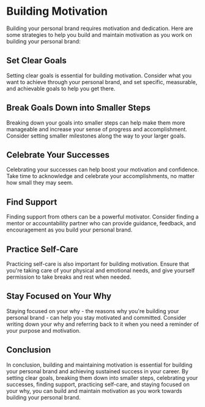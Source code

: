 Building Motivation
============================================================

Building your personal brand requires motivation and dedication. Here are some strategies to help you build and maintain motivation as you work on building your personal brand:

Set Clear Goals
---------------

Setting clear goals is essential for building motivation. Consider what you want to achieve through your personal brand, and set specific, measurable, and achievable goals to help you get there.

Break Goals Down into Smaller Steps
-----------------------------------

Breaking down your goals into smaller steps can help make them more manageable and increase your sense of progress and accomplishment. Consider setting smaller milestones along the way to your larger goals.

Celebrate Your Successes
------------------------

Celebrating your successes can help boost your motivation and confidence. Take time to acknowledge and celebrate your accomplishments, no matter how small they may seem.

Find Support
------------

Finding support from others can be a powerful motivator. Consider finding a mentor or accountability partner who can provide guidance, feedback, and encouragement as you build your personal brand.

Practice Self-Care
------------------

Practicing self-care is also important for building motivation. Ensure that you're taking care of your physical and emotional needs, and give yourself permission to take breaks and rest when needed.

Stay Focused on Your Why
------------------------

Staying focused on your why - the reasons why you're building your personal brand - can help you stay motivated and committed. Consider writing down your why and referring back to it when you need a reminder of your purpose and motivation.

Conclusion
----------

In conclusion, building and maintaining motivation is essential for building your personal brand and achieving sustained success in your career. By setting clear goals, breaking them down into smaller steps, celebrating your successes, finding support, practicing self-care, and staying focused on your why, you can build and maintain motivation as you work towards building your personal brand.
